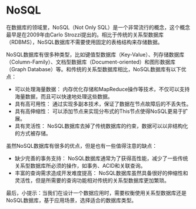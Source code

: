 # NoSQL
在数据库的领域里，NoSQL（Not Only SQL）是一个非常流行的概念，这个概念最早是在2009年由Carlo Strozzi提出的。相比于传统的关系型数据库（RDBMS），NoSQL数据库不需要使用固定的表格结构来存储数据。

NoSQL数据库有很多种类型，比如键值型数据库（Key-Value）、列存储数据库（Column-Family）、文档型数据库（Document-oriented）和图形数据库（Graph Database）等。和传统的关系型数据库相比，NoSQL数据库有以下优点：

* 可以处理海量数据： 内存优化存储和MapReduce操作等技术，不仅可以支持海量数据，而且可以快速地处理这些数据。
* 具有高可用性： 通过实现多副本技术，保证了数据在节点故障后的不丢失性。
* 具有高伸缩性： 可以添加节点来实现分布式的This节点使得NoSQL更易于扩展。
* 具有灵活性： NoSQL数据库去掉了传统数据库的约束，数据可以以非结构化的方式被存储。

虽然NoSQL数据库有很多的优点，但是也有一些值得注意的缺点：

* 缺少完善的事务支持： NoSQL数据库通常为了获得高性能，减少了一些传统关系型数据库所必须的操作，如事务、ACID和关联查询。
* 丰富的查询需求造成开发难度提高： NoSQL数据库虽然具备很好的伸缩性和灵活性，但是所需要的查询功能相对传统的关系型数据库更加繁琐。

最后，小提示：当我们在设计一个数据应用时，需要权衡使用关系型数据库还是NoSQL数据库，基于应用场景，选择适合的数据库类型。

